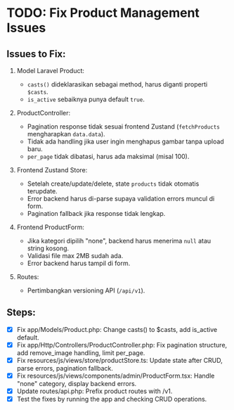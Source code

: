 # TODO: Fix Product Management Issues

## Issues to Fix:
1. Model Laravel Product:
   - `casts()` dideklarasikan sebagai method, harus diganti properti `$casts`.
   - `is_active` sebaiknya punya default `true`.

2. ProductController:
   - Pagination response tidak sesuai frontend Zustand (`fetchProducts` mengharapkan `data.data`).
   - Tidak ada handling jika user ingin menghapus gambar tanpa upload baru.
   - `per_page` tidak dibatasi, harus ada maksimal (misal 100).

3. Frontend Zustand Store:
   - Setelah create/update/delete, state `products` tidak otomatis terupdate.
   - Error backend harus di-parse supaya validation errors muncul di form.
   - Pagination fallback jika response tidak lengkap.

4. Frontend ProductForm:
   - Jika kategori dipilih "none", backend harus menerima `null` atau string kosong.
   - Validasi file max 2MB sudah ada.
   - Error backend harus tampil di form.

5. Routes:
   - Pertimbangkan versioning API (`/api/v1`).

## Steps:
- [x] Fix app/Models/Product.php: Change casts() to $casts, add is_active default.
- [x] Fix app/Http/Controllers/ProductController.php: Fix pagination structure, add remove_image handling, limit per_page.
- [x] Fix resources/js/views/store/productStore.ts: Update state after CRUD, parse errors, pagination fallback.
- [x] Fix resources/js/views/components/admin/ProductForm.tsx: Handle "none" category, display backend errors.
- [x] Update routes/api.php: Prefix product routes with /v1.
- [x] Test the fixes by running the app and checking CRUD operations.
